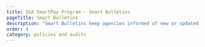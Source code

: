 ```yaml
---
title: GSA SmartPay Program - Smart Bulletins
pageTitle: Smart Bulletins
description: "Smart Bulletins keep agencies informed of new or updated guidance/regulations, program management practices, and other developments."
order: 4
category: policies and audits
---
```

